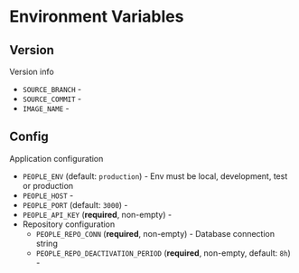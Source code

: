 # Environment Variables

## Version

Version info

 - `SOURCE_BRANCH` - 
 - `SOURCE_COMMIT` - 
 - `IMAGE_NAME` - 

## Config

Application configuration

 - `PEOPLE_ENV` (default: `production`) - Env must be local, development, test or production
 - `PEOPLE_HOST` - 
 - `PEOPLE_PORT` (default: `3000`) - 
 - `PEOPLE_API_KEY` (**required**, non-empty) - 
 - Repository configuration
   - `PEOPLE_REPO_CONN` (**required**, non-empty) - Database connection string
   - `PEOPLE_REPO_DEACTIVATION_PERIOD` (**required**, non-empty, default: `8h`) - 
